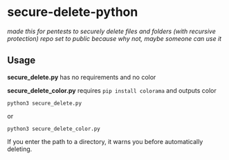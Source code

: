 # secure-delete-python
*made this for pentests to securely delete files and folders (with recursive protection)*
*repo set to public because why not, maybe someone can use it*



## Usage 
**secure_delete.py** has no requirements and no color

**secure_delete_color.py** requires ``pip install colorama`` and outputs color

``python3 secure_delete.py``

or 

``python3 secure_delete_color.py`` 

If you enter the path to a directory, it warns you before automatically deleting.
